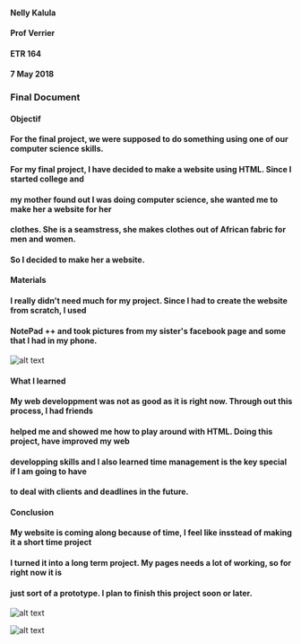 #### Nelly Kalula
#### Prof Verrier
#### ETR 164
#### 7 May 2018

### Final Document

#### Objectif
#### For the final project, we were supposed to do something using one of our computer science skills. 
#### For my final project, I have decided to make a website using HTML.  Since I started college and
#### my mother found out I was doing computer science, she wanted me to make her a website for her 
#### clothes.  She is a seamstress, she makes clothes out of African fabric for men and women.  
#### So I decided to make her a website.

#### Materials
#### I really didn't need much for my project. Since I had to create the website from scratch, I used 
#### NotePad ++ and took pictures from my sister's facebook page and some that I had in my phone.

![alt text](https://imgur.com/a/nFtQmsY.PNG)

#### What I learned
#### My web developpment was not as good as it is right now.  Through out this process, I had friends 
#### helped me and showed me how to play around with HTML.  Doing this project, have improved my web 
#### developping skills and I also  learned time management is the key special if I am going to have
#### to deal with clients and deadlines in the future.

#### Conclusion
#### My website is coming along because of time, I feel like insstead of making it a short time project
#### I turned it into a long term project.  My pages needs a lot of working, so for right now it  is 
#### just sort of a prototype.  I plan to finish this project soon or later.

![alt text](https://imgur.com/a/6csJjhK.PNG)

![alt text](https://imgur.com/a/j1hCPcK.PNG)
